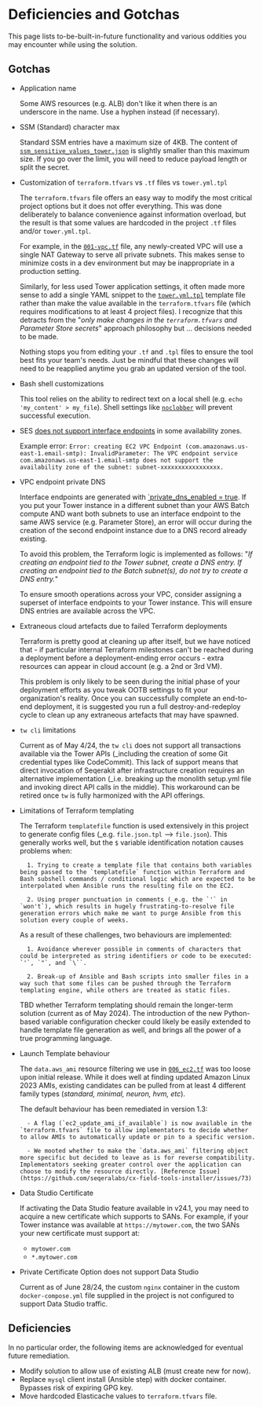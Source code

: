# Deficiencies and Gotchas

This page lists to-be-built-in-future functionality and various oddities you may encounter while using the solution.


## Gotchas

- Application name

    Some AWS resources (e.g. ALB) don't like it when there is an underscore in the name. Use a hyphen instead (if necessary).

- SSM (Standard) character max

    Standard SSM entries have a maximum size of 4KB. The content of [`ssm_sensitive_values_tower.json`](templates/ssm_sensitive_values_tower.json) is slightly smaller than this maximum size. If you go over the limit, you will need to reduce payload length or split the secret.

- Customization of `terraform.tfvars` vs `.tf` files vs `tower.yml.tpl`

    The `terraform.tfvars` file offers an easy way to modify the most critical project options but it does not offer everything. This was done deliberately to balance convenience against information overload, but the result is that some values are hardcoded in the project `.tf` files and/or `tower.yml.tpl`.

    For example, in the [`001-vpc.tf`](../000-main.tf) file, any newly-created VPC will use a single NAT Gateway to serve all private subnets. This makes sense to minimize costs in a dev environment but may be inappropriate in a production setting.

    Similarly, for less used Tower application settings, it often made more sense to add a single YAML snippet to the [`tower.yml.tpl`](../assets/src/tower_config/tower.yml.tpl) template file rather than make the value available in the `terraform.tfvars` file (which requires modifications to at least 4 project files). I recognize that this detracts from the "_only make changes in the `terraform.tfvars` and Parameter Store secrets_" approach philosophy but ... decisions needed to be made.

    Nothing stops you from editing your `.tf` and `.tpl` files to ensure the tool best fits your team's needs. Just be mindful that these changes will need to be reapplied anytime you grab an updated version of the tool.

- Bash shell customizations

    This tool relies on the ability to redirect text on a local shell (e.g. `echo 'my_content' > my_file`). Shell settings like [`noclobber`](https://www.gnu.org/software/bash/manual/html_node/The-Set-Builtin.html) will prevent successful execution.

- SES [does not support interface endpoints](https://docs.aws.amazon.com/ses/latest/dg/send-email-set-up-vpc-endpoints.html) in some availability zones.

    Example error: `Error: creating EC2 VPC Endpoint (com.amazonaws.us-east-1.email-smtp): InvalidParameter: The VPC endpoint service com.amazonaws.us-east-1.email-smtp does not support the availability zone of the subnet: subnet-xxxxxxxxxxxxxxxxx.`

- VPC endpoint private DNS

    Interface endpoints are generated with [`private_dns_enabled = true](https://registry.terraform.io/providers/hashicorp/aws/latest/docs/resources/vpc_endpoint#route_table_ids). If you put your Tower instance in a different subnet than your AWS Batch compute AND want both subnets to use an interface endpoint to the same AWS service (e.g. Parameter Store), an error will occur during the creation of the second endpoint instance due to a DNS record already existing. 

    To avoid this problem, the Terraform logic is implemented as follows: "_If creating an endpoint tied to the Tower subnet, create a DNS entry. If creating an endpoint tied to the Batch subnet(s), do not try to create a DNS entry._" 
    
    To ensure smooth operations across your VPC, consider assigning a superset of interface endpoints to your Tower instance. This will ensure DNS entries are available across the VPC.

- Extraneous cloud artefacts due to failed Terraform deployments

    Terraform is pretty good at cleaning up after itself, but we have noticed that - if particular internal Terraform milestones can't be reached during a deployment before a deployment-ending error occurs - extra resources can appear in cloud account (e.g. a 2nd or 3rd VM).

    This problem is only likely to be seen during the initial phase of your deployment efforts as you tweak OOTB settings to fit your organization's reality. Once you can successfully complete an end-to-end deployment, it is suggested you run a full destroy-and-redeploy cycle to clean up any extraneous artefacts that may have spawned. 

- `tw cli` limitations

    Current as of May 4/24, the `tw cli` does not support all transactions available via the Tower APIs (_including the creation of some Git credential types like CodeCommit). This lack of support means that direct invocation of Seqerakit after infrastructure creation requires an alternative implementation (_i.e. breaking up the monolith setup.yml file and invoking direct API calls in the middle). This workaround can be retired once `tw` is fully harmonized with the API offerings.

- Limitations of Terraform templating

    The Terraform `templatefile` function is used extensively in this project to generate config files (_e.g. `file.json.tpl` --> `file.json`). This generally works well, but the `$` variable identification notation causes problems when: 
    
        1. Trying to create a template file that contains both variables being passed to the `templatefile` function within Terraform and Bash subshell commands / conditional logic which are expected to be interpolated when Ansible runs the resulting file on the EC2. 

        2. Using proper punctuation in comments (_e.g. the `'` in `won't`), which results in hugely frustrating-to-resolve file generation errors which make me want to purge Ansible from this solution every couple of weeks.

    As a result of these challenges, two behaviours are implemented:

        1. Avoidance wherever possible in comments of characters that could be interpreted as string identifiers or code to be executed: `'`, `"`, and `\``.

        2. Break-up of Ansible and Bash scripts into smaller files in a way such that some files can be pushed through the Terraform templating engine, while others are treated as static files.

    TBD whether Terraform templating should remain the longer-term solution (current as of May 2024). The introduction of the new Python-based variable configuration checker could likely be easily extended to handle template file generation as well, and brings all the power of a true programming language. 

- Launch Template behaviour

    The `data.aws_ami` resource filtering we use in [`006_ec2.tf`](https://github.com/seqeralabs/cx-field-tools-installer/blob/master/006_ec2.tf) was too loose upon initial release. While it does well at finding updated Amazon Linux 2023 AMIs, existing candidates can be pulled from at least 4 different family types (_standard, minimal, neuron, hvm, etc_). 

    The default behaviour has been remediated in version 1.3:

        - A flag (`ec2_update_ami_if_available`) is now available in the `terraform.tfvars` file to allow implementators to decide whether to allow AMIs to automatically update or pin to a specific version.

        - We mooted whether to make the `data.aws_ami` filtering object more specific but decided to leave as is for reverse compatibility. Implementators seeking greater control over the application can choose to modify the resource directly. [Reference Issue](https://github.com/seqeralabs/cx-field-tools-installer/issues/73)

- Data Studio Certificate

    If activating the Data Studio feature available in v24.1, you may need to acquire a new certificate which supports to SANs. For example, if your Tower instance was available at `https://mytower.com`, the two SANs your new certificate must support at:

    - `mytower.com`
    - `*.mytower.com`

- Private Certificate Option does not support Data Studio

    Current as of June 28/24, the custom `nginx` container in the custom `docker-compose.yml` file supplied in the project is not configured to support Data Studio traffic.


## Deficiencies

In no particular order, the following items are acknowledged for eventual future remediation.

- Modify solution to allow use of existing ALB (must create new for now).
- Replace `mysql` client install (Ansible step) with docker container. Bypasses risk of expiring GPG key.
- Move hardcoded Elasticache values to `terraform.tfvars` file.